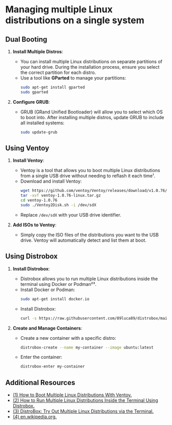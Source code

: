 # Managing multiple Linux distributions on a single system 

## Dual Booting

1. **Install Multiple Distros**:
   - You can install multiple Linux distributions on separate partitions of your hard drive. During the installation process, ensure you select the correct partition for each distro.
   - Use a tool like **GParted** to manage your partitions:
     ```bash
     sudo apt-get install gparted
     sudo gparted
     ```

2. **Configure GRUB**:
   - GRUB (GRand Unified Bootloader) will allow you to select which OS to boot into. After installing multiple distros, update GRUB to include all installed systems:
     ```bash
     sudo update-grub
     ```

## Using Ventoy

1. **Install Ventoy**:
   - Ventoy is a tool that allows you to boot multiple Linux distributions from a single USB drive without needing to reflash it each time¹.
   - Download and install Ventoy:
     ```bash
     wget https://github.com/ventoy/Ventoy/releases/download/v1.0.76/ventoy-1.0.76-linux.tar.gz
     tar -xvf ventoy-1.0.76-linux.tar.gz
     cd ventoy-1.0.76
     sudo ./Ventoy2Disk.sh -i /dev/sdX
     ```
   - Replace `/dev/sdX` with your USB drive identifier.

2. **Add ISOs to Ventoy**:
   - Simply copy the ISO files of the distributions you want to the USB drive. Ventoy will automatically detect and list them at boot.

## Using Distrobox

1. **Install Distrobox**:
   - Distrobox allows you to run multiple Linux distributions inside the terminal using Docker or Podman²³.
   - Install Docker or Podman:
     ```bash
     sudo apt-get install docker.io
     ```
   - Install Distrobox:
     ```bash
     curl -s https://raw.githubusercontent.com/89luca89/distrobox/main/install | sudo sh
     ```

2. **Create and Manage Containers**:
   - Create a new container with a specific distro:
     ```bash
     distrobox-create --name my-container --image ubuntu:latest
     ```
   - Enter the container:
     ```bash
     distrobox-enter my-container
     ```

## Additional Resources

- [(1) How to Boot Multiple Linux Distributions With Ventoy.](https://www.howtogeek.com/802328/how-to-boot-multiple-linux-distributions-with-ventoy/.)
- [(2) How to Run Multiple Linux Distributions Inside the Terminal Using Distrobox.](https://www.makeuseof.com/run-multiple-linux-distros-inside-terminal-distrobox/.)
- [(3) DistroBox: Try Out Multiple Linux Distributions via the Terminal.](https://linuxtldr.com/installing-distrobox/.)
- [(4) en.wikipedia.org.](https://en.wikipedia.org/wiki/Linux_distribution.)